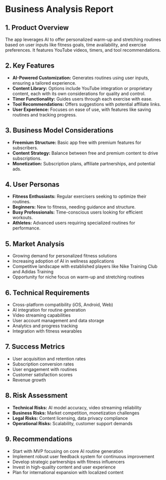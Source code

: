 # Business Analysis Report

## 1. Product Overview

The app leverages AI to offer personalized warm-up and stretching routines based on user inputs like fitness goals, time availability, and exercise preferences. It features YouTube videos, timers, and tool recommendations.

## 2. Key Features

- **AI-Powered Customization:** Generates routines using user inputs, ensuring a tailored experience.
- **Content Library:** Options include YouTube integration or proprietary content, each with its own considerations for quality and control.
- **Timer Functionality:** Guides users through each exercise with ease.
- **Tool Recommendations:** Offers suggestions with potential affiliate links.
- **User Experience:** Focuses on ease of use, with features like saving routines and tracking progress.

## 3. Business Model Considerations

- **Freemium Structure:** Basic app free with premium features for subscribers.
- **Content Strategy:** Balance between free and premium content to drive subscriptions.
- **Monetization:** Subscription plans, affiliate partnerships, and potential ads.

## 4. User Personas

- **Fitness Enthusiasts:** Regular exercisers seeking to optimize their routines.
- **Beginners:** New to fitness, needing guidance and structure.
- **Busy Professionals:** Time-conscious users looking for efficient workouts.
- **Athletes:** Advanced users requiring specialized routines for performance.

## 5. Market Analysis

- Growing demand for personalized fitness solutions
- Increasing adoption of AI in wellness applications
- Competitive landscape with established players like Nike Training Club and Adidas Training
- Opportunity for niche focus on warm-up and stretching routines

## 6. Technical Requirements

- Cross-platform compatibility (iOS, Android, Web)
- AI integration for routine generation
- Video streaming capabilities
- User account management and data storage
- Analytics and progress tracking
- Integration with fitness wearables

## 7. Success Metrics

- User acquisition and retention rates
- Subscription conversion rates
- User engagement with routines
- Customer satisfaction scores
- Revenue growth

## 8. Risk Assessment

- **Technical Risks:** AI model accuracy, video streaming reliability
- **Business Risks:** Market competition, monetization challenges
- **Legal Risks:** Content licensing, data privacy compliance
- **Operational Risks:** Scalability, customer support demands

## 9. Recommendations

- Start with MVP focusing on core AI routine generation
- Implement robust user feedback system for continuous improvement
- Develop strategic partnerships with fitness influencers
- Invest in high-quality content and user experience
- Plan for international expansion with localized content

